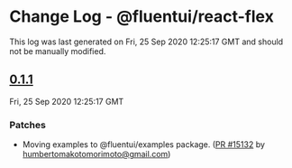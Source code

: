 # Change Log - @fluentui/react-flex

This log was last generated on Fri, 25 Sep 2020 12:25:17 GMT and should not be manually modified.

<!-- Start content -->

## [0.1.1](https://github.com/microsoft/fluentui/tree/@fluentui/react-flex_v0.1.1)

Fri, 25 Sep 2020 12:25:17 GMT

### Patches

- Moving examples to @fluentui/examples package. ([PR #15132](https://github.com/microsoft/fluentui/pull/15132) by humbertomakotomorimoto@gmail.com)
